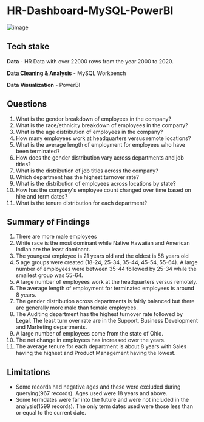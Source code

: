 # HR-Dashboard-MySQL-PowerBI

![image](https://github.com/Bhadey/portfolio-projects/blob/main/Data%20Visualization/HR/HR%20Dashboard.png)

## Tech stake

**Data** - HR Data with over 22000 rows from the year 2000 to 2020.

**[Data Cleaning](https://github.com/nkosanamolefe/portfolio-projects/tree/main/SQL/HR) & Analysis** - MySQL Workbench

**Data Visualization** - PowerBI

## Questions

1. What is the gender breakdown of employees in the company?
2. What is the race/ethnicity breakdown of employees in the company?
3. What is the age distribution of employees in the company?
4. How many employees work at headquarters versus remote locations?
5. What is the average length of employment for employees who have been terminated?
6. How does the gender distribution vary across departments and job titles?
7. What is the distribution of job titles across the company?
8. Which department has the highest turnover rate?
9. What is the distribution of employees across locations by state?
10. How has the company's employee count changed over time based on hire and term dates?
11. What is the tenure distribution for each department?

## Summary of Findings

1. There are more male employees
2. White race is the most dominant while Native Hawaiian and American Indian are the least dominant.
3. The youngest employee is 21 years old and the oldest is 58 years old
4. 5 age groups were created (18-24, 25-34, 35-44, 45-54, 55-64). A large number of employees were between 35-44 followed by 25-34 while the smallest group was 55-64.
5. A large number of employees work at the headquarters versus remotely.
6. The average length of employment for terminated employees is around 8 years.
7. The gender distribution across departments is fairly balanced but there are generally more male than female employees.
8. The Auditing department has the highest turnover rate followed by Legal. The least turn over rate are in the Support, Business Development and Marketing departments.
9. A large number of employees come from the state of Ohio.
10. The net change in employees has increased over the years.
11. The average tenure for each department is about 8 years with Sales having the highest and Product Management having the lowest.

## Limitations

- Some records had negative ages and these were excluded during querying(967 records). Ages used were 18 years and above.
- Some termdates were far into the future and were not included in the analysis(1599 records). The only term dates used were those less than or equal to the current date.
